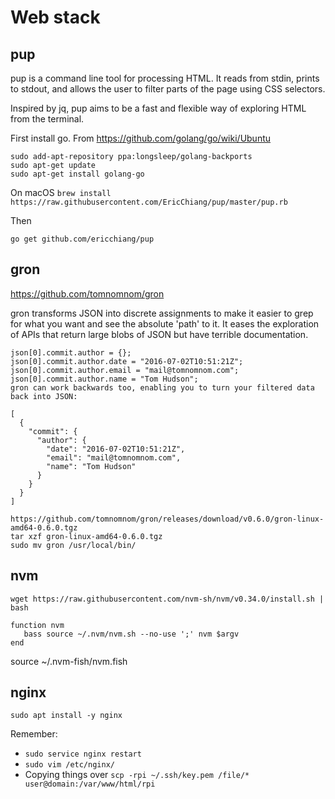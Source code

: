 # Web stack
## pup

pup is a command line tool for processing HTML. It reads from stdin, prints to stdout, and allows the user to filter parts of the page using CSS selectors.

Inspired by jq, pup aims to be a fast and flexible way of exploring HTML from the terminal.


First install go. From https://github.com/golang/go/wiki/Ubuntu
```
sudo add-apt-repository ppa:longsleep/golang-backports
sudo apt-get update
sudo apt-get install golang-go
```

On macOS 
```brew install https://raw.githubusercontent.com/EricChiang/pup/master/pup.rb```

Then

```go get github.com/ericchiang/pup```


## gron

https://github.com/tomnomnom/gron

gron transforms JSON into discrete assignments to make it easier to grep for what you want and see the absolute 'path' to it. It eases the exploration of APIs that return large blobs of JSON but have terrible documentation.

```gron "https://api.github.com/repos/tomnomnom/gron/commits?per_page=1" | fgrep "commit.author"
json[0].commit.author = {};
json[0].commit.author.date = "2016-07-02T10:51:21Z";
json[0].commit.author.email = "mail@tomnomnom.com";
json[0].commit.author.name = "Tom Hudson";
gron can work backwards too, enabling you to turn your filtered data back into JSON:
```
```gron "https://api.github.com/repos/tomnomnom/gron/commits?per_page=1" | fgrep "commit.author" | gron --ungron
[
  {
    "commit": {
      "author": {
        "date": "2016-07-02T10:51:21Z",
        "email": "mail@tomnomnom.com",
        "name": "Tom Hudson"
      }
    }
  }
]
```
```
https://github.com/tomnomnom/gron/releases/download/v0.6.0/gron-linux-amd64-0.6.0.tgz
tar xzf gron-linux-amd64-0.6.0.tgz
sudo mv gron /usr/local/bin/
```


## nvm

```
wget https://raw.githubusercontent.com/nvm-sh/nvm/v0.34.0/install.sh | bash

function nvm
   bass source ~/.nvm/nvm.sh --no-use ';' nvm $argv
end
```

source ~/.nvm-fish/nvm.fish

## nginx

```
sudo apt install -y nginx 
```
Remember: 
- `sudo service nginx restart`
- `sudo vim /etc/nginx/`
- Copying things over `scp -rpi ~/.ssh/key.pem /file/* user@domain:/var/www/html/rpi`

